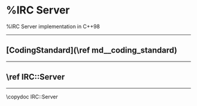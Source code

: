 # %IRC Server
%IRC Server implementation in C++98
***
## [CodingStandard](\ref md__coding_standard)
***
## \ref IRC::Server
***
\copydoc IRC::Server